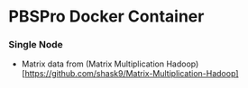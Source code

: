 # PBSPro Docker Container

### Single Node
- Matrix data from (Matrix Multiplication Hadoop)[https://github.com/shask9/Matrix-Multiplication-Hadoop]